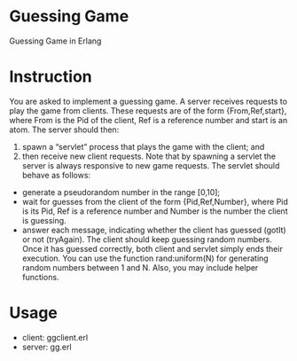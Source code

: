 # Guessing Game
Guessing Game in Erlang

# Instruction
You are asked to implement a guessing game. A server receives requests to play the game from clients. These requests are of the form {From,Ref,start}, where From is the Pid of the client, Ref is a reference number and start is an atom. The server should then:
1. spawn a “servlet” process that plays the game with the client; and
2. then receive new client requests.
Note that by spawning a servlet the server is always responsive to new game requests. The servlet should behave as follows:
- generate a pseudorandom number in the range [0,10];
- wait for guesses from the client of the form {Pid,Ref,Number}, where Pid is its Pid, Ref is a reference number and Number is the number the client is guessing.
- answer each message, indicating whether the client has guessed (gotIt) or not (tryAgain).
The client should keep guessing random numbers. Once it has guessed correctly, both client and servlet simply ends their execution.
You can use the function rand:uniform(N) for generating random numbers between 1 and N. Also, you may include helper functions.

# Usage
- client: ggclient.erl
- server: gg.erl
